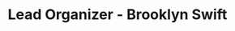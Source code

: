 ---
layout: post
title: Lead Organizer - Brooklyn Swift
description: iOS meetup in Brooklyn, NY
image: bk-swift-dev-logo.png
image_link: https://www.meetup.com/Brooklyn-Swift-Developers/
---